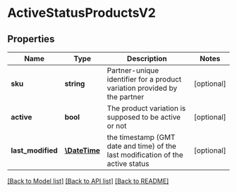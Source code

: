 # ActiveStatusProductsV2

## Properties
Name | Type | Description | Notes
------------ | ------------- | ------------- | -------------
**sku** | **string** | Partner-unique identifier for a product variation provided by the partner | [optional] 
**active** | **bool** | The product variation is supposed to be active or not | [optional] 
**last_modified** | [**\DateTime**](\DateTime.md) | the timestamp (GMT date and time) of the last modification of the active status | [optional] 

[[Back to Model list]](../../README.md#documentation-for-models) [[Back to API list]](../../README.md#documentation-for-api-endpoints) [[Back to README]](../../README.md)

